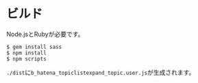 # ビルド

Node.jsとRubyが必要です。

```
$ gem install sass
$ npm install
$ npm scripts
```

`./dist`に`b_hatena_topiclistexpand_topic.user.js`が生成されます。
